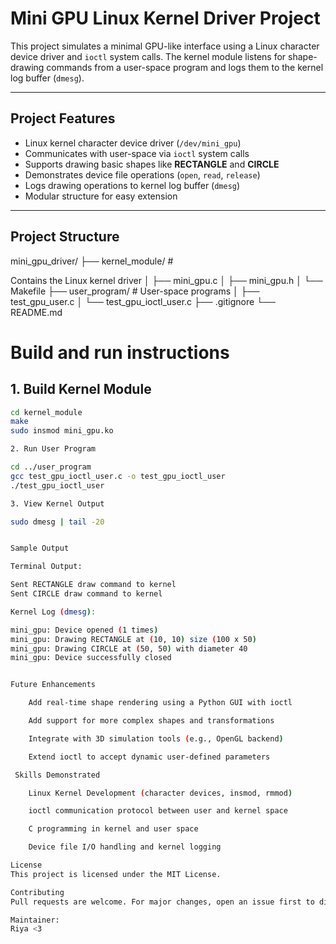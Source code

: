 # Mini GPU Linux Kernel Driver Project

This project simulates a minimal GPU-like interface using a Linux character device driver and `ioctl` system calls. The kernel module listens for shape-drawing commands from a user-space program and logs them to the kernel log buffer (`dmesg`).

---

## Project Features

- Linux kernel character device driver (`/dev/mini_gpu`)
- Communicates with user-space via `ioctl` system calls
- Supports drawing basic shapes like **RECTANGLE** and **CIRCLE**
- Demonstrates device file operations (`open`, `read`, `release`)
- Logs drawing operations to kernel log buffer (`dmesg`)
- Modular structure for easy extension

---

## Project Structure

mini_gpu_driver/
├── kernel_module/ # 

Contains the Linux kernel driver
│ ├── mini_gpu.c
│ ├── mini_gpu.h
│ └── Makefile
├── user_program/ # User-space programs
│ ├── test_gpu_user.c
│ └── test_gpu_ioctl_user.c
├── .gitignore
└── README.md

# Build and run instructions
## 1. Build Kernel Module

```bash
cd kernel_module
make
sudo insmod mini_gpu.ko

2. Run User Program

cd ../user_program
gcc test_gpu_ioctl_user.c -o test_gpu_ioctl_user
./test_gpu_ioctl_user

3. View Kernel Output

sudo dmesg | tail -20


Sample Output

Terminal Output:

Sent RECTANGLE draw command to kernel
Sent CIRCLE draw command to kernel

Kernel Log (dmesg):

mini_gpu: Device opened (1 times)
mini_gpu: Drawing RECTANGLE at (10, 10) size (100 x 50)
mini_gpu: Drawing CIRCLE at (50, 50) with diameter 40
mini_gpu: Device successfully closed


Future Enhancements

    Add real-time shape rendering using a Python GUI with ioctl

    Add support for more complex shapes and transformations

    Integrate with 3D simulation tools (e.g., OpenGL backend)

    Extend ioctl to accept dynamic user-defined parameters

 Skills Demonstrated

    Linux Kernel Development (character devices, insmod, rmmod)

    ioctl communication protocol between user and kernel space

    C programming in kernel and user space

    Device file I/O handling and kernel logging

License
This project is licensed under the MIT License.

Contributing
Pull requests are welcome. For major changes, open an issue first to discuss what you would like to change.

Maintainer:
Riya <3
